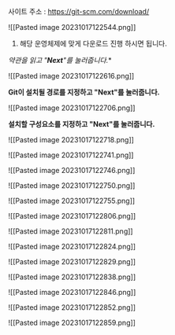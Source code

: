 사이트 주소 :  https://git-scm.com/download/


![[Pasted image 20231017122544.png]]

1. 해당 운영체제에 맞게 다운로드 진행 하시면 됩니다.



**약관을 읽고 "***Next****"를 눌러줍니다.**


![[Pasted image 20231017122616.png]]


**Git이 설치될 경로를 지정하고 "****Next****"를 눌러줍니다.**

![[Pasted image 20231017122706.png]]


**설치할 구성요소를 지정하고 "****Next****"를 눌러줍니다.**

![[Pasted image 20231017122718.png]]



![[Pasted image 20231017122741.png]]



![[Pasted image 20231017122746.png]]





![[Pasted image 20231017122750.png]]



![[Pasted image 20231017122755.png]]



![[Pasted image 20231017122806.png]]



![[Pasted image 20231017122811.png]]



![[Pasted image 20231017122824.png]]




![[Pasted image 20231017122829.png]]



![[Pasted image 20231017122838.png]]



![[Pasted image 20231017122846.png]]



![[Pasted image 20231017122852.png]]



![[Pasted image 20231017122859.png]]